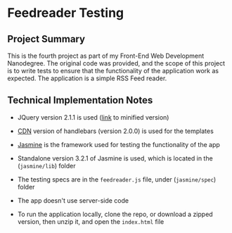 # Feedreader Testing

## Project Summary

This is the fourth project as part of my Front-End Web Development Nanodegree. The original code was provided, and the scope of this project is to write tests to ensure that the functionality of the application work as expected. The application is a simple RSS Feed reader.

## Technical Implementation Notes

- JQuery version 2.1.1 is used ([link](http://ajax.googleapis.com/ajax/libs/jquery/2.1.1/jquery.min.js) to minified version)

- [CDN](http://cdn.jsdelivr.net/handlebarsjs/2.0.0/handlebars.min.js) version of handlebars (version 2.0.0) is used for the templates

- [Jasmine](https://jasmine.github.io/) is the framework used for testing the functionality of the app

- Standalone version 3.2.1 of Jasmine is used, which is located in the (`jasmine/lib`) folder

- The testing specs are in the `feedreader.js` file, under (`jasmine/spec`) folder

- The app doesn't use server-side code

- To run the application locally, clone the repo, or download a zipped version, then unzip it, and open the `index.html` file